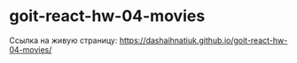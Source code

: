 # goit-react-hw-04-movies
Ссылка на живую страницу: https://dashaihnatiuk.github.io/goit-react-hw-04-movies/
